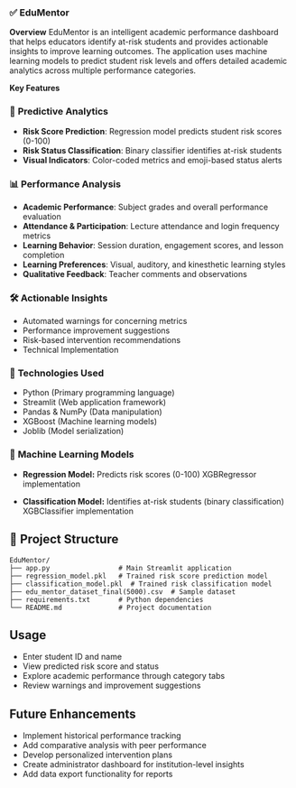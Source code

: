 ### ✅ **EduMentor**

**Overview**
EduMentor is an intelligent academic performance dashboard that helps educators identify at-risk students and provides actionable insights to improve learning outcomes. The application uses machine learning models to predict student risk levels and offers detailed academic analytics across multiple performance categories.

**Key Features**
### 🚀 **Predictive Analytics**
* **Risk Score Prediction**: Regression model predicts student risk scores (0-100)
* **Risk Status Classification**: Binary classifier identifies at-risk students
* **Visual Indicators**: Color-coded metrics and emoji-based status alerts

### 📊 **Performance Analysis**
* **Academic Performance**: Subject grades and overall performance evaluation
* **Attendance & Participation**: Lecture attendance and login frequency metrics
* **Learning Behavior**: Session duration, engagement scores, and lesson completion
* **Learning Preferences**: Visual, auditory, and kinesthetic learning styles
* **Qualitative Feedback**: Teacher comments and observations

### 🛠 **Actionable Insights**
* Automated warnings for concerning metrics
* Performance improvement suggestions
* Risk-based intervention recommendations
* Technical Implementation


### 🔧 **Technologies Used**
* Python (Primary programming language)
* Streamlit (Web application framework)
* Pandas & NumPy (Data manipulation)
* XGBoost (Machine learning models)
* Joblib (Model serialization)

### 🧠 **Machine Learning Models**
* **Regression Model:**
Predicts risk scores (0-100)
XGBRegressor implementation

* **Classification Model:**
Identifies at-risk students (binary classification)
XGBClassifier implementation

## 📁 **Project Structure**
```
EduMentor/
├── app.py                 # Main Streamlit application
├── regression_model.pkl   # Trained risk score prediction model
├── classification_model.pkl  # Trained risk classification model
├── edu_mentor_dataset_final(5000).csv  # Sample dataset
├── requirements.txt       # Python dependencies
└── README.md              # Project documentation
```

## Usage
* Enter student ID and name
* View predicted risk score and status
* Explore academic performance through category tabs
* Review warnings and improvement suggestions

## Future Enhancements
* Implement historical performance tracking
* Add comparative analysis with peer performance
* Develop personalized intervention plans
* Create administrator dashboard for institution-level insights
* Add data export functionality for reports
